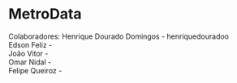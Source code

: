 # MetroData

Colaboradores:
Henrique Dourado Domingos - henriquedouradoo <br>
Edson Feliz - <br>
João Vitor - <br>
Omar Nidal - <br>
Felipe Queiroz - <br>
